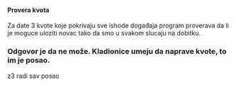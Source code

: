 #### Provera kvota

Za date 3 kvote koje pokrivaju sve ishode događaja program proverava da li je moguce uloziti novac tako da smo u svakom slucaju na dobitku.
### Odgovor je da ne može. Kladionice umeju da naprave kvote, to im je posao.

z3 radi sav posao
